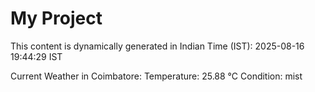 # My Project

This content is dynamically generated in Indian Time (IST): 2025-08-16 19:44:29 IST


Current Weather in Coimbatore:
Temperature: 25.88 °C
Condition: mist

